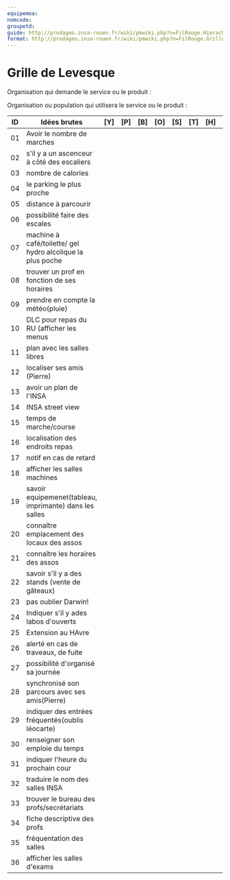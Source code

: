 ```yaml
---
equipemoa: 
nomcode: 
groupetd: 
guide: http://prodageo.insa-rouen.fr/wiki/pmwiki.php?n=FilRouge.HierachiserBesoins
format: http://prodageo.insa-rouen.fr/wiki/pmwiki.php?n=FilRouge.GrilleLevesque
---
```


# Grille de Levesque

Organisation qui demande le service ou le produit : 

Organisation ou population qui utilisera le service ou le produit : 

| ID | Idées brutes                 | [Y] | [P] | [B] | [O] | [S] | [T] | [H] | [R] |
|----|------------------------------|----------|----------|--------|-------------|----------|----------|-----------|------------|
| 01 |    Avoir le nombre de marches                          |          |          |        |             |          |          |           |            |
| 02 |  s'il y a un ascenceur à côté des escaliers   |          |          |        |             |          |          |           |            |
| 03 	| nombre de calories      |          |          |        |             |          |          |           |            |
| 04 	|       le parking le plus proche          |          |        |             |          |          |           |            |
| 05	|          distance à parcourir    	|         |          |        |             |          |          |           |            |
| 06	|          possibilité faire des escales |        |          |        |             |          |          |           |            |
| 07	|          machine à café/toilette/ gel hydro alcolique la plus poche |         |          |        |             |          |          |           |            |
| 08	|          trouver un prof en fonction de ses horaires    	| |          |        |             |          |          |           |            |
| 09	|          prendre en compte la météo(pluie)    	| |          |        |             |          |          |           |            |
| 10	|          DLC pour repas du RU (afficher les menus   	| |          |        |             |          |          |           |            |
| 11	|          plan avec les salles libres    	| |          |        |             |          |          |           |            |
| 12	|          localiser ses amis (Pierre)    	| |          |        |             |          |          |           |            |
| 13	|          avoir un  plan de l'INSA   	| |          |        |             |          |          |           |            |
| 14	|          INSA street view    	| |          |        |             |          |          |           |            |
| 15	|          temps de marche/course   	| |          |        |             |          |          |           |            |
| 16	|            localisation des endroits repas  	| |          |        |             |          |          |           |            |
| 17	|           notif en cas de retard   	|  |          |        |             |          |          |           |            |
| 18	| afficher les salles machines             	| |          |        |             |          |          |           |            |
| 19	|             savoir equipemenet(tableau, imprimante) dans les salles 	||          |        |             |          |          |           |            |
| 20	|    connaître emplacement des locaux des assos          	||          |        |             |          |          |           |            |
| 21	|         connaître les horaires des assos     	||          |        |             |          |          |           |            |
| 22	|      savoir s'il y a des stands (vente de gâteaux)        	||          |        |             |          |          |           |            |
| 23	|        pas oublier Darwin!      	||          |        |             |          |          |           |            |
| 24	|       Indiquer s'il y ades labos d'ouverts       	||          |        |             |          |          |           |            |
| 25	|          Extension au HAvre    	||          |        |             |          |          |           |            |
| 26	|        alerté en cas de traveaux, de fuite      	||          |        |             |          |          |           |            |
| 27	|        possibilité d'organisé sa journée      	||          |        |             |          |          |           |            |
| 28	|              	synchronisé son parcours avec ses amis(Pierre)||          |        |             |          |          |           |            |
| 29	|              	indiquer des entrées fréquentés(oublis léocarte)||          |        |             |          |          |           |            |
| 30	|              	renseigner son emploie du temps||          |        |             |          |          |           |            |
| 31	|              	indiquer l'heure du prochain cour||          |        |             |          |          |           |            |
| 32	|              	traduire le nom des salles INSA||          |        |             |          |          |           |            |
| 33	|              	trouver le bureau des profs/secrétariats||          |        |             |          |          |           |            |
| 34	|              	fiche descriptive des profs||          |        |             |          |          |           |            |
| 35	|              	fréquentation des salles||          |        |             |          |          |           |            |
| 36|              	afficher les salles d'exams||          |        |             |          |          |           |            |

